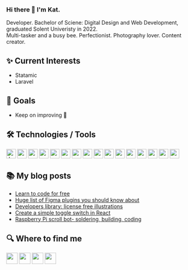 ### Hi there 👋    I'm Kat.

Developer. Bachelor of Sciene: Digital Design and Web Development, graduated Solent Univeristy in 2022.<br>
Multi-tasker and a busy bee. Perfectionist. Photography lover. Content creator.
 
  ## ✨ Current Interests 
 - Statamic
 - Laravel
 
  ## 🎯 Goals
 - Keep on improving  🚀
 
 ## 🛠  Technologies / Tools
<img src="https://img.shields.io/badge/-JavaScript-F7DF1E?logo=javaScript&logoColor=white&style=flat" alt="JavaScript logo" title="JavaScript" height="25"/> <img src="https://img.shields.io/badge/-HTML5-E34F26?logo=HTML5&logoColor=white&style=flat" height="25"/> <img src="https://img.shields.io/badge/-CSS3-1572B6?logo=css3&logoColor=white&style=flat" height="25"/> <img src="https://img.shields.io/badge/-TypeScript-3178C6?logo=typescript&logoColor=white&style=flat" height="25"/> <img src="https://img.shields.io/badge/-Vue2-4FC08D?logo=vue.js&logoColor=white&style=flat" height="25"/> <img src="https://img.shields.io/badge/-Vue3-4FC08D?logo=vue.js&logoColor=white&style=flat" height="25"/> <img src="https://img.shields.io/badge/-React-61DAFB?logo=react&logoColor=white&style=flat" height="25"/> <img src="https://img.shields.io/badge/-Ionic-3880FF?logo=ionic&logoColor=white&style=flat" height="25"/> <img src="https://img.shields.io/badge/-Laravel-FF2D20?logo=laravel&logoColor=white&style=flat" height="25"/> <img src="https://img.shields.io/badge/-Wordpress-21759B?logo=wordpress&logoColor=white&style=flat" height="25"/> <img src="https://img.shields.io/badge/-Tailwind%20CSS-06B6D4?logo=tailwind-css&logoColor=white&style=flat" height="25"/> <img src="https://img.shields.io/badge/-Sass-CC6699?logo=sass&logoColor=white&style=flat" height="25"/> <img src="https://img.shields.io/badge/-Git-F05032?logo=git&logoColor=white&style=flat" height="25"/> <img src="https://img.shields.io/badge/-Figma-F24E1E?logo=figma&logoColor=white&style=flat" height="25"/> <img src="https://img.shields.io/badge/-xCode-147EFB?logo=xcode&logoColor=white&style=flat" height="25"/> <img src="https://img.shields.io/badge/-mySQL-4479A1?logo=mysql&logoColor=white&style=flat" height="25"/>
## 📚 My blog posts
 - [Learn to code for free](https://katcodes.blog/2020/04/03/learn-to-code-for-free/)
- [Huge list of Figma plugins you should know about](https://katcodes.blog/2020/11/25/huge-list-of-figma-plugins-you-should-know-about/)
- [Developers library: license free illustrations](https://katcodes.blog/2020/05/19/developers-library-license-free-illustrations/)
- [Create a simple toggle switch in React](https://katcodes.blog/2020/12/04/create-a-simple-toggle-switch-in-react/)
- [Raspberry Pi scroll bot- soldering, building, coding
](https://katcodes.blog/2020/06/02/raspberry-pi-scroll-bot-soldering-building-coding/)

## 🔍  Where to find me

<a target="_blank" href="https://katwlodarczyk.com/"><img src="https://img.shields.io/badge/-katwlodarczyk.com-289789?logoColor=white&style=flat" height="30"/></a> <a target="_blank" href="https://twitter.com/kat_wlodarczyk" ><img src="https://img.shields.io/badge/-kat_wlodarczyk-1DA1F2?logo=twitter&logoColor=white&style=flat" height="30"/></a> <a target="_blank" href="https://www.linkedin.com/in/katwlodarczyk/"> <img src="https://img.shields.io/badge/-katwlodarczyk-0A66C2?logo=linkedin&logoColor=white&style=flat" height="30"/></a> <a target="_blank" href="https://katcodes.blog/"><img src="https://img.shields.io/badge/-katcodes.blog-333333?logoColor=white&style=flat" height="30"/></a>

 

